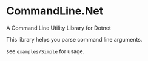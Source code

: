 # CommandLine.Net

A Command Line Utility Library for Dotnet

This library helps you parse command line arguments.

see `examples/Simple` for usage.
